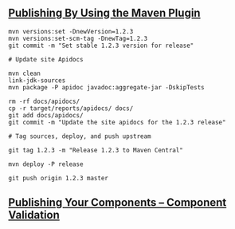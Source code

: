 ## [Publishing By Using the Maven Plugin](https://central.sonatype.org/publish/publish-portal-maven/)

    mvn versions:set -DnewVersion=1.2.3
    mvn versions:set-scm-tag -DnewTag=1.2.3
    git commit -m "Set stable 1.2.3 version for release"

    # Update site Apidocs

    mvn clean
    link-jdk-sources
    mvn package -P apidoc javadoc:aggregate-jar -DskipTests

    rm -rf docs/apidocs/
    cp -r target/reports/apidocs/ docs/
    git add docs/apidocs/
    git commit -m "Update the site apidocs for the 1.2.3 release"

    # Tag sources, deploy, and push upstream

    git tag 1.2.3 -m "Release 1.2.3 to Maven Central"

    mvn deploy -P release

    git push origin 1.2.3 master

## [Publishing Your Components – Component Validation](https://central.sonatype.org/publish/publish-portal-guide/#component-validation)
